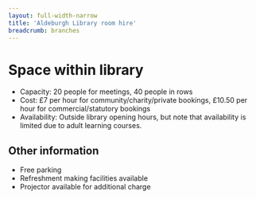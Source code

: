 ```yaml
---
layout: full-width-narrow
title: 'Aldeburgh Library room hire'
breadcrumb: branches
---
```

# Space within library

* Capacity: 20 people for meetings, 40 people in rows
* Cost: £7 per hour for community/charity/private bookings, £10.50 per hour for commercial/statutory bookings
* Availability: Outside library opening hours, but note that availability is limited due to adult learning courses.

## Other information

* Free parking
* Refreshment making facilities available
* Projector available for additional charge
